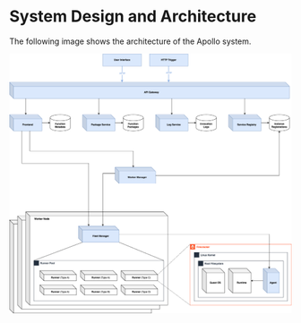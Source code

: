 # System Design and Architecture

The following image shows the architecture of the Apollo system.

<picture>
   <img alt="Apollo Infrastructure" max-width="80%" src="images/apollo-infrastructure.drawio.png">
</picture>
